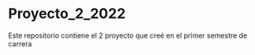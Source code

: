 # Proyecto_2_2022
Este repositorio contiene el 2 proyecto que creé en el primer semestre de carrera
